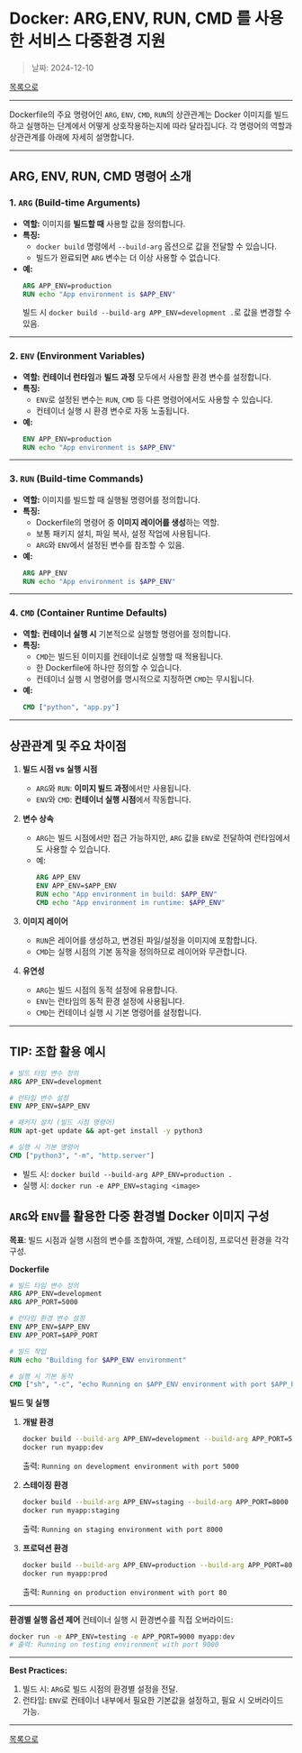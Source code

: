 # Docker: ARG,ENV, RUN, CMD 를 사용한 서비스 다중환경 지원

> 날짜: 2024-12-10

[목록으로](https://shiwoo-park.github.io/blog)

---

Dockerfile의 주요 명령어인 `ARG`, `ENV`, `CMD`, `RUN`의 상관관계는 Docker 이미지를 빌드하고 실행하는 단계에서 어떻게 상호작용하는지에 따라 달라집니다. 각 명령어의 역할과 상관관계를 아래에 자세히 설명합니다.

---

## ARG, ENV, RUN, CMD 명령어 소개

### 1. **`ARG` (Build-time Arguments)**

- **역할:** 이미지를 **빌드할 때** 사용할 값을 정의합니다.
- **특징:** 
  - `docker build` 명령에서 `--build-arg` 옵션으로 값을 전달할 수 있습니다.
  - 빌드가 완료되면 `ARG` 변수는 더 이상 사용할 수 없습니다.
- **예:**
  ```dockerfile
  ARG APP_ENV=production
  RUN echo "App environment is $APP_ENV"
  ```
  빌드 시 `docker build --build-arg APP_ENV=development .`로 값을 변경할 수 있음.

---

### 2. **`ENV` (Environment Variables)**

- **역할:** **컨테이너 런타임**과 **빌드 과정** 모두에서 사용할 환경 변수를 설정합니다.
- **특징:**
  - `ENV`로 설정된 변수는 `RUN`, `CMD` 등 다른 명령어에서도 사용할 수 있습니다.
  - 컨테이너 실행 시 환경 변수로 자동 노출됩니다.
- **예:**
  ```dockerfile
  ENV APP_ENV=production
  RUN echo "App environment is $APP_ENV"
  ```

---

### 3. **`RUN` (Build-time Commands)**

- **역할:** 이미지를 빌드할 때 실행될 명령어를 정의합니다.
- **특징:**
  - Dockerfile의 명령어 중 **이미지 레이어를 생성**하는 역할.
  - 보통 패키지 설치, 파일 복사, 설정 작업에 사용됩니다.
  - `ARG`와 `ENV`에서 설정된 변수를 참조할 수 있음.
- **예:**
  ```dockerfile
  ARG APP_ENV
  RUN echo "App environment is $APP_ENV"
  ```

---

### 4. **`CMD` (Container Runtime Defaults)**

- **역할:** **컨테이너 실행 시** 기본적으로 실행할 명령어를 정의합니다.
- **특징:**
  - `CMD`는 빌드된 이미지를 컨테이너로 실행할 때 적용됩니다.
  - 한 Dockerfile에 하나만 정의할 수 있습니다.
  - 컨테이너 실행 시 명령어를 명시적으로 지정하면 `CMD`는 무시됩니다.
- **예:**
  ```dockerfile
  CMD ["python", "app.py"]
  ```

---

## **상관관계 및 주요 차이점**

1. **빌드 시점 vs 실행 시점**
   - `ARG`와 `RUN`: **이미지 빌드 과정**에서만 사용됩니다.
   - `ENV`와 `CMD`: **컨테이너 실행 시점**에서 작동합니다.

2. **변수 상속**
   - `ARG`는 빌드 시점에서만 접근 가능하지만, `ARG` 값을 `ENV`로 전달하여 런타임에서도 사용할 수 있습니다.
   - 예:
     ```dockerfile
     ARG APP_ENV
     ENV APP_ENV=$APP_ENV
     RUN echo "App environment in build: $APP_ENV"
     CMD echo "App environment in runtime: $APP_ENV"
     ```

3. **이미지 레이어**
   - `RUN`은 레이어를 생성하고, 변경된 파일/설정을 이미지에 포함합니다.
   - `CMD`는 실행 시점의 기본 동작을 정의하므로 레이어와 무관합니다.

4. **유연성**
   - `ARG`는 빌드 시점의 동적 설정에 유용합니다.
   - `ENV`는 런타임의 동적 환경 설정에 사용됩니다.
   - `CMD`는 컨테이너 실행 시 기본 명령어를 설정합니다.

---

## **TIP: 조합 활용 예시**
```dockerfile
# 빌드 타임 변수 정의
ARG APP_ENV=development

# 런타임 변수 설정
ENV APP_ENV=$APP_ENV

# 패키지 설치 (빌드 시점 명령어)
RUN apt-get update && apt-get install -y python3

# 실행 시 기본 명령어
CMD ["python3", "-m", "http.server"]
```

- 빌드 시: `docker build --build-arg APP_ENV=production .`
- 실행 시: `docker run -e APP_ENV=staging <image>`


## `ARG`와 `ENV`를 활용한 다중 환경별 Docker 이미지 구성

**목표**: 빌드 시점과 실행 시점의 변수를 조합하여, 개발, 스테이징, 프로덕션 환경을 각각 구성.

**Dockerfile**
```dockerfile
# 빌드 타임 변수 정의
ARG APP_ENV=development
ARG APP_PORT=5000

# 런타임 환경 변수 설정
ENV APP_ENV=$APP_ENV
ENV APP_PORT=$APP_PORT

# 빌드 작업
RUN echo "Building for $APP_ENV environment"

# 실행 시 기본 동작
CMD ["sh", "-c", "echo Running on $APP_ENV environment with port $APP_PORT"]
```

**빌드 및 실행**
1. **개발 환경**
   ```bash
   docker build --build-arg APP_ENV=development --build-arg APP_PORT=5000 -t myapp:dev .
   docker run myapp:dev
   ```
   출력: `Running on development environment with port 5000`

2. **스테이징 환경**
   ```bash
   docker build --build-arg APP_ENV=staging --build-arg APP_PORT=8000 -t myapp:staging .
   docker run myapp:staging
   ```
   출력: `Running on staging environment with port 8000`

3. **프로덕션 환경**
   ```bash
   docker build --build-arg APP_ENV=production --build-arg APP_PORT=80 -t myapp:prod .
   docker run myapp:prod
   ```
   출력: `Running on production environment with port 80`

---

**환경별 실행 옵션 제어**
컨테이너 실행 시 환경변수를 직접 오버라이드:
```bash
docker run -e APP_ENV=testing -e APP_PORT=9000 myapp:dev
# 출력: Running on testing environment with port 9000
```

---

**Best Practices:**
1. 빌드 시: `ARG`로 빌드 시점의 환경별 설정을 전달.
2. 런타임: `ENV`로 컨테이너 내부에서 필요한 기본값을 설정하고, 필요 시 오버라이드 가능.

---

[목록으로](https://shiwoo-park.github.io/blog)
